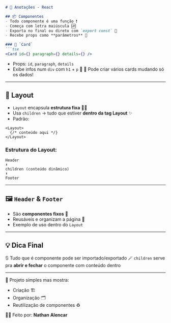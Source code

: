 ````md
# 🧠 Anotações - React

## 📦 Componentes
- Todo componente é uma função ❗  
- Começa com letra maiúscula 🆙  
- Exporta no final ou direto com `export const` 🛫  
- Recebe props como **parâmetros** 🧳  

### 🧾 `Card`
```tsx
<Card id={} paragraph={} details={} />
````

* Props: `id`, `paragraph`, `details`
* Exibe infos num `div` com `h1` + `p` 🧱
  🔁 Pode criar vários cards mudando só os dados!

---

## 🧱 Layout

* `Layout` encapsula **estrutura fixa** 🧍‍♂️
* Usa `children` → tudo que estiver **dentro da tag Layout** ✨
* Padrão:

```tsx
<Layout>
  {/* conteúdo aqui */}
</Layout>
```

### Estrutura do Layout:

```
Header
⬇️
children (conteúdo dinâmico)
⬇️
Footer
```

---

## 🖼️ `Header` & `Footer`

* São **componentes fixos** 🛑
* Reusáveis e organizam a página 📐
* Exemplo de uso dentro do `Layout`

---

## 💡 Dica Final

🔃 Tudo que é componente pode ser importado/exportado
🪄 `children` serve pra **abrir e fechar** o componente com conteúdo dentro

---

📁 Projeto simples mas mostra:

* Criação 🏗️
* Organização 🗂️
* Reutilização de componentes ♻️

👨‍💻 Feito por: **Nathan Alencar**

```
